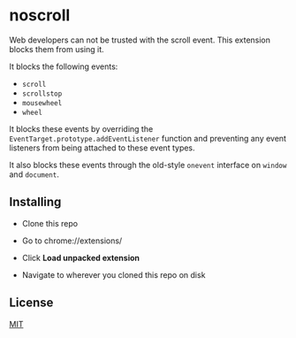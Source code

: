 # noscroll

Web developers can not be trusted with the scroll event. This extension blocks them from using it.

It blocks the following events:

* `scroll`
* `scrollstop`
* `mousewheel`
* `wheel`

It blocks these events by overriding the `EventTarget.prototype.addEventListener` function and preventing any event listeners from being attached to these event types.

It also blocks these events through the old-style `onevent` interface on `window` and `document`.

## Installing

* Clone this repo

* Go to chrome://extensions/

* Click **Load unpacked extension**

* Navigate to wherever you cloned this repo on disk

## License

[MIT](LICENSE)
